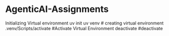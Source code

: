 # AgenticAI-Assignments
Initializing Virtual environment
uv init
uv venv                            # creating virtual environment
    .venv/Scripts/activate         #Activate Virtual Environment
    deactivate                     #deactivate



